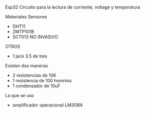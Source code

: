 Esp32
Circuito para la lectura de corriente, voltage y temperatura

Materiales
Sensores
- DHT11
- ZMTP101B
- SCT013 NO INVASIVO

OTROS 
- 1 jack 3.5 de tres
  
Existen dos maneras 
- 2 resistencias de 10K
- 1 resistencia de 100 homnios
- 1 condensador de 10uF
  
La que se uso
 - amplificador operacional LM358N
